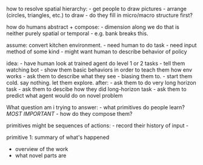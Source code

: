 how to resolve spatial hierarchy: 
    - get people to draw pictures
    - arrange (circles, triangles, etc.) to draw
        - do they fill in micro/macro structure first?


how do humans abstract + compose:
    - dimension along we do that is neither purely spatial or temporal
    - e.g. bank breaks this.




assume: convert kitchen environment.
    - need human to do task
        - need input method of some kind
    - might want human to describe behavior of policy



idea:
    - have human look at trained agent do level 1 or 2 tasks
        - tell them watching bot
        - show them basic behaviors in order to teach them how env works
    - ask them to describe what they see
    - biasing them to.
        - start them cold. say nothing. let them explore.
    after:
        - ask them to do very long horizon task
            - ask them to descibe how they did long-horizon task
        - ask them to predict what agent would do on novel problem

What question am i trying to answer:
    - what primitives do people learn?
        *MOST IMPORTANT*
    - how do they compose them?

primitives might be sequences of actions:
    - record their history of input
    - 

primitive 1: summary of what's happened




- overview of the work
- what novel parts are
